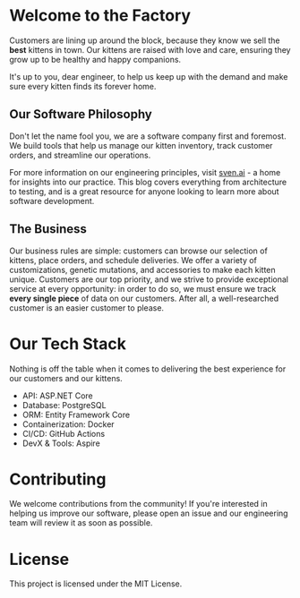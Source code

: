 # Welcome to the Factory
Customers are lining up around the block, because they know we sell the **best** kittens in town.
Our kittens are raised with love and care, ensuring they grow up to be healthy and happy companions.

It's up to you, dear engineer, to help us keep up with the demand and make sure every kitten finds its forever home.

## Our Software Philosophy
Don't let the name fool you, we are a software company first and foremost.
We build tools that help us manage our kitten inventory, track customer orders, and streamline our operations.

For more information on our engineering principles, visit [sven.ai](https://sven.ai) - a home for insights into our practice.
This blog covers everything from architecture to testing, and is a great resource for anyone looking to learn more about software development.

## The Business
Our business rules are simple: customers can browse our selection of kittens, place orders, and schedule deliveries.
We offer a variety of customizations, genetic mutations, and accessories to make each kitten unique.
Customers are our top priority, and we strive to provide exceptional service at every opportunity: in order to do so, we must ensure we track **every single piece** of data on our customers.
After all, a well-researched customer is an easier customer to please.

# Our Tech Stack
Nothing is off the table when it comes to delivering the best experience for our customers and our kittens.

- API: ASP.NET Core
- Database: PostgreSQL
- ORM: Entity Framework Core
- Containerization: Docker
- CI/CD: GitHub Actions
- DevX & Tools: Aspire

# Contributing
We welcome contributions from the community! If you're interested in helping us improve our software, please open an issue and our engineering team will review it as soon as possible.

# License
This project is licensed under the MIT License.
